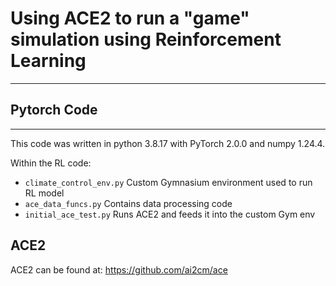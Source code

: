 # Using ACE2 to run a "game" simulation using Reinforcement Learning
***

## Pytorch Code
***
This code was written in python 3.8.17 with PyTorch 2.0.0 and numpy 1.24.4. 

Within the RL code:
* ```climate_control_env.py``` Custom Gymnasium environment used to run RL model
* ```ace_data_funcs.py``` Contains data processing code
* ```initial_ace_test.py``` Runs ACE2 and feeds it into the custom Gym env

## ACE2

ACE2 can be found at: https://github.com/ai2cm/ace
